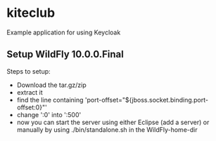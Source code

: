 # kiteclub
Example application for using Keycloak

## Setup WildFly 10.0.0.Final
Steps to setup:

* Download the tar.gz/zip
* extract it
* find the line containing 'port-offset="${jboss.socket.binding.port-offset:0}"'
* change ':0' into ':500'
* now you can start the server using either Eclipse (add a server) or manually by using ./bin/standalone.sh in the WildFly-home-dir

